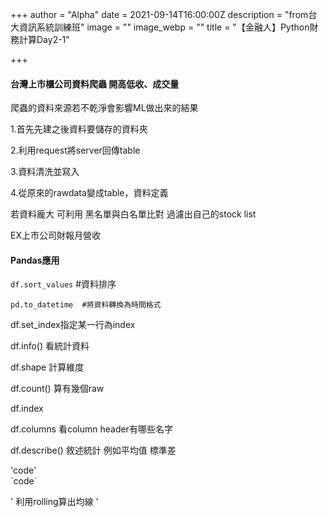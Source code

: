 +++
author = "Alpha"
date = 2021-09-14T16:00:00Z
description = "from台大資訊系統訓練班"
image = ""
image_webp = ""
title = "【金融人】Python財務計算Day2-1"

+++
#### 台灣上市櫃公司資料爬蟲 開高低收、成交量

爬蟲的資料來源若不乾淨會影響ML做出來的結果

1\.首先先建之後資料要儲存的資料夾

2\.利用request將server回傳table

3\.資料清洗並寫入

4\.從原來的rawdata變成table，資料定義

若資料龐大 可利用 黑名單與白名單比對 過濾出自己的stock list

EX上市公司財報月營收

#### Pandas應用 

`df.sort_values`  #資料排序

`pd.to_datetime  #將資料轉換為時間格式`

df.set_index指定某一行為index

df.info() 看統計資料

df.shape 計算維度

df.count() 算有幾個raw

df.index

df.columns 看column header有哪些名字

df.describe() 敘述統計 例如平均值 標準差

'code'   
\`code\`

' 利用rolling算出均線 ' 